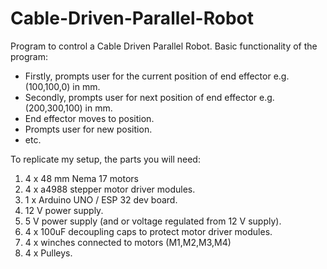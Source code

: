 # Cable-Driven-Parallel-Robot
Program to control a Cable Driven Parallel Robot.
Basic functionality of the program:

- Firstly, prompts user for the current position of end effector e.g. (100,100,0) in mm.
- Secondly, prompts user for next position of end effector e.g. (200,300,100) in mm.
- End effector moves to position.
- Prompts user for new position.
- etc.

To replicate my setup, the parts you will need:
1. 4 x 48 mm Nema 17 motors
2. 4 x a4988 stepper motor driver modules.
3. 1 x Arduino UNO / ESP 32 dev board.
4. 12 V power supply. 
5. 5 V power supply (and or voltage regulated from 12 V supply).
6. 4 x 100uF decoupling caps to protect motor driver modules. 
7. 4 x winches connected to motors (M1,M2,M3,M4)
8. 4 x Pulleys. 

